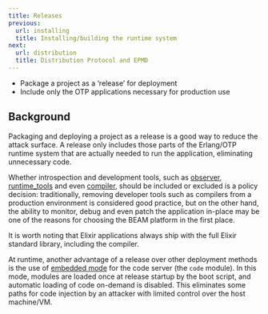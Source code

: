 ```yaml
---
title: Releases
previous:
  url: installing
  title: Installing/building the runtime system
next:
  url: distribution
  title: Distribution Protocol and EPMD
---
```


* Package a project as a ‘release’ for deployment
* Include only the OTP applications necessary for production use

## Background

Packaging and deploying a project as a release is a good way to reduce the attack surface. A release only includes those parts of the Erlang/OTP runtime system that are actually needed to run the application, eliminating unnecessary code.

Whether introspection and development tools, such as [observer](https://erlang.org/doc/man/Observer_app.html), [runtime_tools](https://erlang.org/doc/man/runtime_tools_app.html) and even [compiler](https://erlang.org/doc/apps/compiler/index.html), should be included or excluded is a policy decision: traditionally, removing developer tools such as compilers from a production environment is considered good practice, but on the other hand, the ability to monitor, debug and even patch the application in-place may be one of the reasons for choosing the BEAM platform in the first place.

It is worth noting that Elixir applications always ship with the full Elixir standard library, including the compiler.

At runtime, another advantage of a release over other deployment methods is the use of [embedded mode](https://erlang.org/doc/system_principles/system_principles.html#code-loading-strategy) for the code server (the `code` module). In this mode, modules are loaded once at release startup by the boot script, and automatic loading of code on-demand is disabled. This eliminates some paths for code injection by an attacker with limited control over the host machine/VM.
